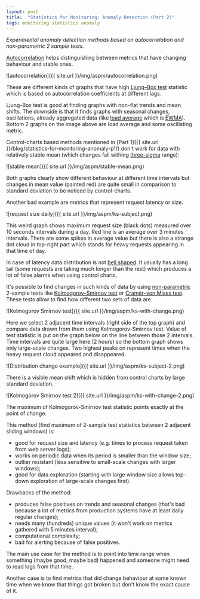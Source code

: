 ```yaml
---
layout: post
title:  "Statistics for Monitoring: Anomaly Detection (Part 2)"
tags: monitoring statistics anomaly
---
```


_Experimental anomaly detection methods based on autocorrelation and non-parametric 2 sample tests._

[Autocorrelation](http://en.wikipedia.org/wiki/Autocorrelation) helps distinguishing between metrics that have changing behaviour and stable ones.

![autocorrelation]({{ site.url }}/img/aspm/autocorrelation.png)

These are different kinds of graphs that have high [Ljung–Box test](http://en.wikipedia.org/wiki/Ljung-Box_test) statistic which is based on autocorrelation coefficients at different lags.

Ljung-Box test is good at finding graphs with non-flat trends and mean shifts. The downside is that it finds graphs with seasonal changes, oscillations, already aggregated data (like [load average](http://en.wikipedia.org/wiki/Load_%28computing%29) which is [EWMA](http://en.wikipedia.org/wiki/EWMA#Exponential_moving_average)). Bottom 2 graphs on the image above are load average and some oscillating metric.

Control-charts based methods mentioned in [Part 1]({{ site.url }}/blog/statistics-for-monitoring-anomaly-p1/) don't work for data with relatively stable mean (which changes fall withing [three-sigma](http://en.wikipedia.org/wiki/68%E2%80%9395%E2%80%9399.7_rule) range):

![stable mean]({{ site.url }}/img/aspm/stable-mean.png)

Both graphs clearly show different behaviour at different time intervals but changes in mean value (painted red) are quite small in comparison to standard deviation to be noticed by control-charts.

Another bad example are metrics that represent request latency or size.

![request size daily]({{ site.url }}/img/aspm/ks-subject.png)

This weird graph shows maximum request size (black dots) measured over 10 seconds intervals during a day. Red line is an average over 3 minutes intervals. There are some spikes in average value but there is also a strange dot cloud in top-right part which stands for heavy requests appearing in that time of day.

In case of latency data distribution is not [bell shaped](http://en.wikipedia.org/wiki/Normal_distribution). It usually has a long tail (some requests are taking much longer than the rest) which produces a lot of false alarms when using control charts. 

It's possible to find changes in such kinds of data by using [non-parametric](http://en.wikipedia.org/wiki/Non-parametric_statistics) 2-sample tests like [Kolmogorov–Smirnov test](http://en.wikipedia.org/wiki/Kolmogorov%E2%80%93Smirnov_test) or [Cramér–von Mises test](http://en.wikipedia.org/wiki/Cram%C3%A9r%E2%80%93von_Mises_criterion). These tests allow to find how different two sets of data are.

![Kolmogorov Smirnov test]({{ site.url }}/img/aspm/ks-with-change.png)

Here we select 2 adjacent time intervals (right side of the top graph) and compare data drawn from them using Kolmogorov-Smirnov test. Value of test statistic is put on the graph below on the line between those 2 intervals. Time intervals are quite large here (2 hours) so the bottom graph shows only large-scale changes. Two highest peaks on represent times when the heavy request cloud appeared and disappeared.

![Distribution change example]({{ site.url }}/img/aspm/ks-subject-2.png)

There is a visible mean shift which is hidden from control charts by large standard deviation.

![Kolmogorov Smirnov test 2]({{ site.url }}/img/aspm/ks-with-change-2.png)

The maximum of Kolmogorov-Smirnov test statistic points exactly at the point of change.

This method (find maximum of 2-sample test statistics between 2 adjacent sliding windows) is:

 * good for request size and latency (e.g. times to process request taken from web server logs);
 * works on periodic data when its period is smaller than the window size;
 * outlier resistant (less sensitive to small-scale changes with larger windows);
 * good for data exploration (starting with large window size allows top-down exploration of large-scale changes first).

Drawbacks of the method:

 * produces false positives on trends and seasonal changes (that's bad because a lot of metrics from production systems have at least daily regular changes);
 * needs many (hundreds) unique values (it won't work on metrics gathered with 5 minutes interval);
 * computational complexity;
 * bad for alerting because of false positives.

The main use case for the method is to point into time range when something (maybe good, maybe bad) happened and someone might need to read logs from that time.

Another case is to find metrics that did change behaviour at some known time when we know that things got broken but don't know the exact cause of it.